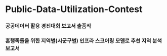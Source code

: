 # Public-Data-Utilization-Contest
### 공공데이터 활용 경진대회 보고서 출품작
### 혼행족들을 위한 지역별(시군구별) 인프라 스코어링 모델로 추천 지역 분석 보고서
